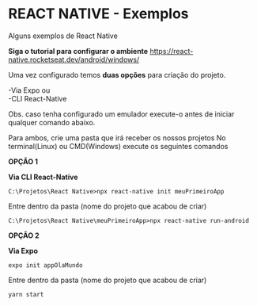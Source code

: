 # REACT NATIVE - Exemplos
Alguns exemplos de React Native

**Siga o tutorial para configurar o ambiente**
https://react-native.rocketseat.dev/android/windows/

Uma vez configurado temos **duas opções** para criação do projeto.

-Via Expo ou  
-CLI React-Native


Obs. caso tenha configurado um emulador execute-o antes de iniciar qualquer comando abaixo.

Para ambos, crie uma pasta que irá receber os nossos projetos
No terminal(Linux) ou CMD(Windows) execute os seguintes comandos

**OPÇÃO 1**

**Via CLI React-Native**

```C:\Projetos\React Native>npx react-native init meuPrimeiroApp```

Entre dentro da pasta (nome do projeto que acabou de criar)

```C:\Projetos\React Native\meuPrimeiroApp>npx react-native run-android```


**OPÇÃO 2**

**Via Expo**

```expo init appOlaMundo```

Entre dentro da pasta (nome do projeto que acabou de criar)

```yarn start```
